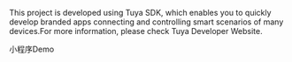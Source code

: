 This project is developed using Tuya SDK, which enables you to quickly develop branded apps connecting and controlling smart scenarios of many devices.For more information, please check Tuya Developer Website.

小程序Demo
